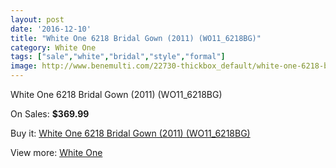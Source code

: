 ```yaml
---
layout: post
date: '2016-12-10'
title: "White One 6218 Bridal Gown (2011) (WO11_6218BG)"
category: White One
tags: ["sale","white","bridal","style","formal"]
image: http://www.benemulti.com/22730-thickbox_default/white-one-6218-bridal-gown-2011-wo116218bg.jpg
---
```

White One 6218 Bridal Gown (2011) (WO11_6218BG)

On Sales: **$369.99**
<a href="https://www.benemulti.com/en/white-one/8585-white-one-6218-bridal-gown-2011-wo116218bg.html"><amp-img layout="responsive" width="600" height="600" src="//www.benemulti.com/22730-thickbox_default/white-one-6218-bridal-gown-2011-wo116218bg.jpg" alt="White One 6218 Bridal Gown (2011) (WO11_6218BG) 0" /></a>
<a href="https://www.benemulti.com/en/white-one/8585-white-one-6218-bridal-gown-2011-wo116218bg.html"><amp-img layout="responsive" width="600" height="600" src="//www.benemulti.com/22731-thickbox_default/white-one-6218-bridal-gown-2011-wo116218bg.jpg" alt="White One 6218 Bridal Gown (2011) (WO11_6218BG) 1" /></a>
<a href="https://www.benemulti.com/en/white-one/8585-white-one-6218-bridal-gown-2011-wo116218bg.html"><amp-img layout="responsive" width="600" height="600" src="//www.benemulti.com/22732-thickbox_default/white-one-6218-bridal-gown-2011-wo116218bg.jpg" alt="White One 6218 Bridal Gown (2011) (WO11_6218BG) 2" /></a>

Buy it: [White One 6218 Bridal Gown (2011) (WO11_6218BG)](https://www.benemulti.com/en/white-one/8585-white-one-6218-bridal-gown-2011-wo116218bg.html "White One 6218 Bridal Gown (2011) (WO11_6218BG)")

View more: [White One](https://www.benemulti.com/en/73-white-one "White One")